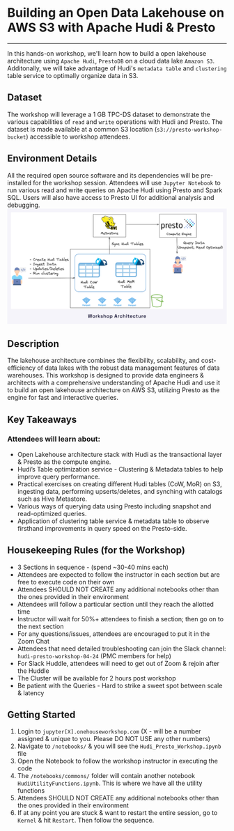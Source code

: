 # Building an Open Data Lakehouse on AWS S3 with Apache Hudi & Presto
---
In this hands-on workshop, we'll learn how to build a open lakehouse architecture using `Apache Hudi`, `PrestoDB` on a cloud data lake `Amazon S3`. Additonally, we will take advantage of Hudi's `metadata table` and `clustering` table service to optimally organize data in S3.

## Dataset
The workshop will leverage a 1 GB TPC-DS dataset to demonstrate the various capabilities of `read` and `write` operations with Hudi and Presto. The dataset is made available at a common S3 location (`s3://presto-workshop-bucket`) accessible to workshop attendees.

## Environment Details
All the required open source software and its dependencies will be pre-installed for the workshop session. Attendees will use `Jupyter Notebook` to run various read and write queries on Apache Hudi using Presto and Spark SQL. Users will also have access to Presto UI for additional analysis and debugging.
![Example Image](img.jpg)


## Description
The lakehouse architecture combines the flexibility, scalability, and cost-efficiency of data lakes with the robust data management features of data warehouses. This workshop is designed to provide data engineers & architects with a comprehensive understanding of Apache Hudi and use it to build an open lakehouse architecture on AWS S3, utilizing Presto as the engine for fast and interactive queries.

## Key Takeaways
### Attendees will learn about:
- Open Lakehouse architecture stack with Hudi as the transactional layer & Presto as the compute engine.
- Hudi’s Table optimization service - Clustering & Metadata tables to help improve query performance.
- Practical exercises on creating different Hudi tables (CoW, MoR) on S3, ingesting data, performing upserts/deletes, and synching with catalogs such as Hive Metastore.
- Various ways of querying data using Presto including snapshot and read-optimized queries.
- Application of clustering table service & metadata table to observe firsthand improvements in query speed on the Presto-side.

## Housekeeping Rules (for the Workshop)
- 3 Sections in sequence - (spend ~30-40 mins each)
- Attendees are expected to follow the instructor in each section but are free to execute code on their own
- Attendees SHOULD NOT CREATE any additional notebooks other than the ones provided in their environment
- Attendees will follow a particular section until they reach the allotted time
- Instructor will wait for 50%+ attendees to finish a section; then go on to the next section
- For any questions/issues, attendees are encouraged to put it in the Zoom Chat
- Attendees that need detailed troubleshooting can join the Slack channel: `hudi-presto-workshop-04-24` (PMC members for help)
- For Slack Huddle, attendees will need to get out of Zoom & rejoin after the Huddle
- The Cluster will be available for 2 hours post workshop
- Be patient with the Queries - Hard to strike a sweet spot between scale & latency


## Getting Started
1. Login to `jupyter[X].onehouseworkshop.com` (X - will be a number assigned & unique to you. Please DO NOT USE any other numbers)
2. Navigate to `/notebooks/` & you will see the `Hudi_Presto_Workshop.ipynb` file
3. Open the Notebook to follow the workshop instructor in executing the code
4. The `/notebooks/commons/` folder will contain another notebook `HudiUtilityFunctions.ipynb`. This is where we have all the utility functions
5. Attendees SHOULD NOT CREATE any additional notebooks other than the ones provided in their environment
6. If at any point you are stuck & want to restart the entire session, go to `Kernel` & hit `Restart`. Then follow the sequence.
